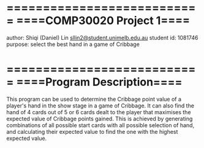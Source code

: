 ===========================
====COMP30020 Project 1====
===========================
author: Shiqi (Daniel) Lin <sllin2@student.unimelb.edu.au>
student id: 1081746
purpose: select the best hand in a game of Cribbage

===========================
====Program Description====
===========================
This program can be used to determine the Cribbage point value of a player's
hand in the show stage in a game of Cribbage.
It can also find the hand of 4 cards out of 5 or 6 cards dealt to the player
that maximises the expected value of Cribbage points gained.
This is achieved by generating combinations of all possible start cards with
all possible selection of hand, and calculating their expected value to find
the one with the highest expected value.

